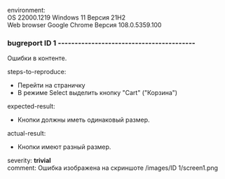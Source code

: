 environment:   
    OS 22000.1219 Windows 11 Версия 21H2   
    Web browser Google Chrome Версия 108.0.5359.100
    
### bugreport ID 1 -----------------------------------------
    
Ошибки в контенте.    
    
steps-to-reproduce:
  - Перейти на страничку
  - В режиме Select выделить кнопку "Cart" ("Корзина")
 
expected-result:
  - Кнопки должны иметь одинаковый размер.
    
actual-result:
  - Кнопки имеют разный размер.
    
severity: __trivial__  
comment: Ошибка изображена на скриншоте /images/ID 1/screen1.png
  
